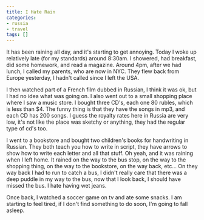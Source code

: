 ```yaml
---
title: I Hate Rain
categories:
- russia
- travel
tags: []
---
```

It has been raining all day, and it's starting to get annoying. Today I woke up relatively late (for my standards) around 8:30am. I showered, had breakfast, did some homework, and read a magazine. Around 4pm, after we had lunch, I called my parents, who are now in NYC. They flew back from Europe yesterday, I hadn't called since I left the USA.

I then watched part of a French film dubbed in Russian, I think it was ok, but I had no idea what was going on. I also went out to a small shopping place where I saw a music store. I bought three CD's, each one 80 rubles, which is less than $4. The funny thing is that they have the songs in mp3, and each CD has 200 songs. I guess the royalty rates here in Russia are very low, it's not like the place was sketchy or anything, they had the regular type of cd's too. 

I went to a bookstore and bought two children's books for handwriting in Russian. They both teach you how to write in script, they have arrows to show how to write each letter and all that stuff. Oh yeah, and it was raining when I left home. It rained on the way to the bus stop, on the way to the shopping thing, on the way to the bookstore, on the way back, etc... On they way back I had to run to catch a bus,  I didn't really care that there was a deep puddle in my way to the bus, now that I look back, I should have missed the bus. I hate having wet jeans.

Once back, I watched a soccer game on tv and ate some snacks. I am starting to feel tired, if I don't find something to do soon, I'm going to fall asleep.
